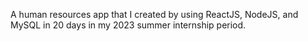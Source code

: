 A human resources app that I created by using ReactJS, NodeJS, and MySQL in 20 days in my 2023 summer internship period.
